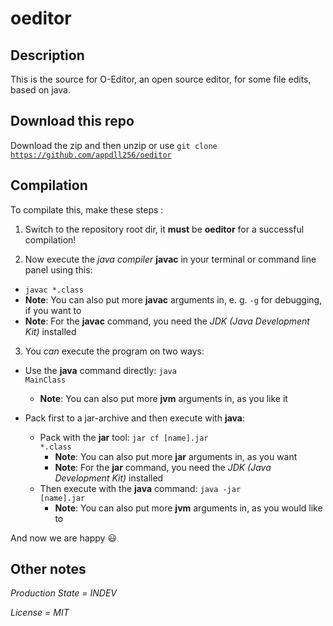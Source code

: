 # oeditor
## Description
This is the source for O-Editor, an open source editor, for some file edits, based on java.

## Download this repo
Download the zip and then unzip or use <code>git clone https://github.com/appdll256/oeditor</code>

## Compilation
To compilate this, make these steps :

1. Switch to the repository root dir, it __must__ be <b>oeditor</b> for a successful compilation! 

2. Now execute the *java compiler* __javac__ in your terminal or command line panel using this:
  * <code>javac *.class</code>
  * __Note__: You can also put more __javac__ arguments in, e. g. <code>-g</code> for debugging, if you want to
  * __Note__: For the __javac__ command, you need the *JDK (Java Development Kit)* installed

3. You *can* execute the program on two ways:
  - Use the __java__ command directly: <code>java MainClass</code>
    * __Note__: You can also put more __jvm__ arguments in, as you like it

  - Pack first to a jar-archive and then execute with __java__:
    * Pack with the __jar__ tool: <code>jar cf [name].jar *.class</code>
      * __Note__: You can also put more __jar__ arguments in, as you want
      * __Note__: For the __jar__ command, you need the *JDK (Java Development Kit)* installed
    * Then execute with the __java__ command: <code>java -jar [name].jar</code>
      * __Note__: You can also put more __jvm__ arguments in, as you would like to

And now we are happy :smiley:

## Other notes
_Production State = INDEV_

_License = MIT_
